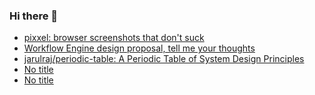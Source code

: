 ### Hi there 👋

<!-- daily.dev BOOKMARKS:START -->
- [pixxel: browser screenshots that don&#39;t suck](https://app.daily.dev/posts/fl0N3gZ6L?utm_source=rss&utm_medium=bookmarks&utm_campaign=PnGboN99PhXCxFrWGGg2C)
- [Workflow Engine design proposal, tell me your thoughts](https://app.daily.dev/posts/84ZQMwxZ8?utm_source=rss&utm_medium=bookmarks&utm_campaign=PnGboN99PhXCxFrWGGg2C)
- [jarulraj/periodic-table: A Periodic Table of System Design Principles](https://app.daily.dev/posts/D8OpXORF6?utm_source=rss&utm_medium=bookmarks&utm_campaign=PnGboN99PhXCxFrWGGg2C)
- [No title](https://app.daily.dev/posts/c2N7qGslk?utm_source=rss&utm_medium=bookmarks&utm_campaign=PnGboN99PhXCxFrWGGg2C)
- [No title](https://app.daily.dev/posts/FrYGMYIFF?utm_source=rss&utm_medium=bookmarks&utm_campaign=PnGboN99PhXCxFrWGGg2C)
<!-- daily.dev BOOKMARKS:END -->

<!--
**dinesh4monto/dinesh4monto** is a ✨ _special_ ✨ repository because its `README.md` (this file) appears on your GitHub profile.

Here are some ideas to get you started:

- 🔭 I’m currently working on ...
- 🌱 I’m currently learning ...
- 👯 I’m looking to collaborate on ...
- 🤔 I’m looking for help with ...
- 💬 Ask me about ...
- 📫 How to reach me: ...
- 😄 Pronouns: ...
- ⚡ Fun fact: ...
-->
